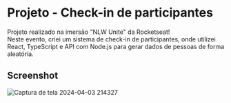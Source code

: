 # Projeto - Check-in de participantes
Projeto realizado na imersão "NLW Unite" da Rocketseat! <br>
Neste evento, criei um sistema de check-in de participantes, onde utilizei React, TypeScript e API com Node.js para gerar dados de pessoas de forma aleatória.

## Screenshot
![Captura de tela 2024-04-03 214327](https://github.com/phaelstavares/projeto-check-in/assets/77020757/f1738ba8-75d8-4f7d-bc79-7d6f23fea60a)
